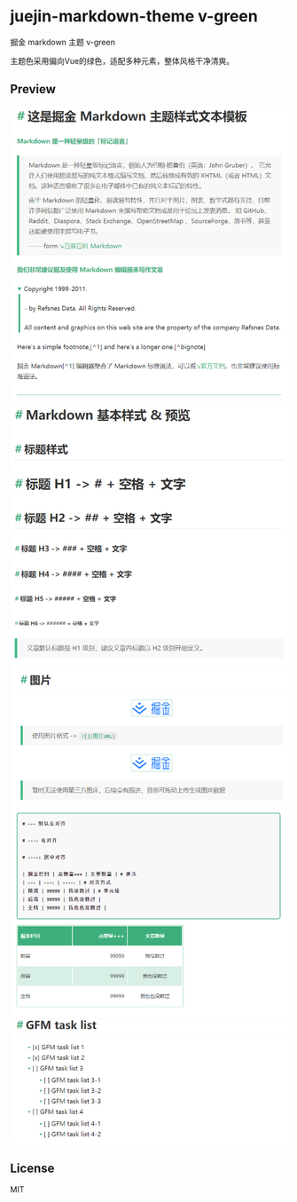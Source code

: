# juejin-markdown-theme v-green

掘金 markdown 主题 v-green

主题色采用偏向Vue的绿色，适配多种元素，整体风格干净清爽。

## Preview

![](preview/blockquote&details.png)
![](preview/h1-h6.png)
![](preview/image.png)
![](preview/table&code.png)
![](preview/ul%20&%20ol.png)

## License

MIT
